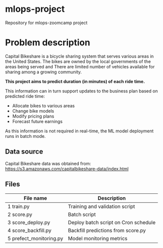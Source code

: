 # mlops-project
Repository for mlops-zoomcamp project

# Problem description
Capital Bikeshare is a bicycle sharing system that serves various areas in the United States. The bikes are owned by the local governments of the areas being served and  There are limited number of vehicles available for sharing among a growing community. 

**This project aims to predict duration (in minutes) of each ride time.**

This information can in turn support updates to the business plan based on predicted ride time:
* Allocate bikes to various areas 
* Change bike models
* Modify pricing plans 
* Forecast future earnings

As this information is not required in real-time, the ML model deployment runs in batch mode. 

## Data source

Capital Bikeshare data was obtained from: https://s3.amazonaws.com/capitalbikeshare-data/index.html

## Files

|File name              |Description                         |
|-----------------------|------------------------------------|
|1 train.py             |Training and validation script      |
|2 score.py             |Batch script                        |
|3 score_deploy.py      |Deploy batch script on Cron schedule|
|4 score_backfill.py    |Backfill predictions from score.py  |
|5 prefect_monitoring.py|Model monitoring metrics            |